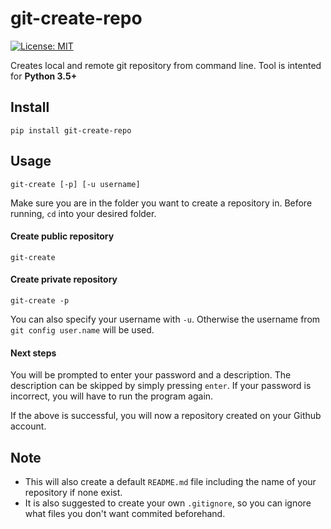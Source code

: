 # git-create-repo

[![License: MIT](https://img.shields.io/badge/License-MIT-yellow.svg)](https://opensource.org/licenses/MIT)

Creates local and remote git repository from command line. Tool is intented for **Python 3.5+**

## Install

`pip install git-create-repo`

## Usage

`git-create [-p] [-u username]`

Make sure you are in the folder you want to create a repository in. Before running, `cd` into your desired folder. 

#### Create public repository

`git-create`

#### Create private repository

`git-create -p`

You can also specify your username with `-u`. Otherwise the username from `git config user.name` will be used. 

#### Next steps

You will be prompted to enter your password and a description. The description can be skipped by simply pressing `enter`. If your password is incorrect, you will have to run the program again.

If the above is successful, you will now a repository created on your Github account. 

## Note

* This will also create a default `README.md` file including the name of your repository if none exist. 
* It is also suggested to create your own `.gitignore`, so you can ignore what files you don't want commited beforehand. 